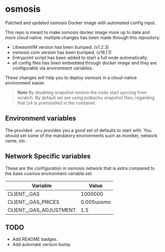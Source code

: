 # osmosis
Patched and updated osmosis Docker image with automated config input.

This repo is meant to make osmosis docker image more up to date and more cloud native.
multiple changes has been made through this repository:

- LibwasmVM version has been bumped. (v1.2.3)
- osmosis core version has been bumped. (v16.1.1)
 - Entrypoint script has been added to start a full node automatically.
 - all config files has been embedded through docker image and they are configurable via environment variables.


These changes will help you to deploy osmosis in a cloud-native environment easier.

>**Note**
> By disabling snapshot restore the node start syncing from scratch.
> By default we are using polkachu snapshot files, regarding that lz4 is preinstalled in the container.

## Environment variables

The provided `.env` provides you a good set of defaults to start with. You should set some of the mandatory environments such as moniker, network name, etc.

## Network Specific variables

These are the configuration in osmosis network that is extra compared to the base cosmos environment variable set.

| Variable            |       Value        |
|---------------------|--------------------|
| CLIENT__GAS                |  1000000    |
| CLIENT__GAS_PRICES         |  0.005uosmo |
| CLIENT__GAS_ADJUSTMENT     |  1.5        |

## TODO
 - Add README badges.
 - Add automate version bump.

